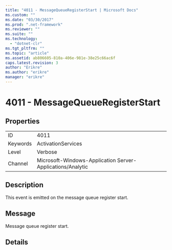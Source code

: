```yaml
---
title: "4011 - MessageQueueRegisterStart | Microsoft Docs"
ms.custom: ""
ms.date: "03/30/2017"
ms.prod: ".net-framework"
ms.reviewer: ""
ms.suite: ""
ms.technology: 
  - "dotnet-clr"
ms.tgt_pltfrm: ""
ms.topic: "article"
ms.assetid: ab806605-810a-406e-981e-38e25c66ac6f
caps.latest.revision: 3
author: "Erikre"
ms.author: "erikre"
manager: "erikre"
---
```

# 4011 - MessageQueueRegisterStart
## Properties  
  
|||  
|-|-|  
|ID|4011|  
|Keywords|ActivationServices|  
|Level|Verbose|  
|Channel|Microsoft-Windows-Application Server-Applications/Analytic|  
  
## Description  
 This event is emitted on the message queue register start.  
  
## Message  
 Message queue register start.  
  
## Details